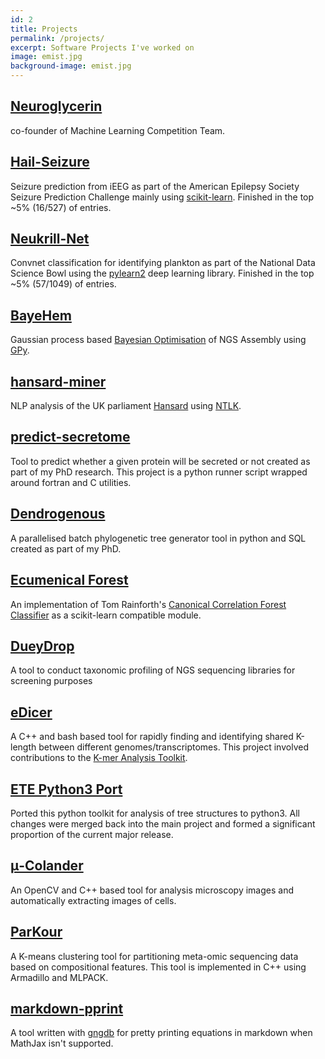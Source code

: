 ```yaml
---
id: 2
title: Projects
permalink: /projects/
excerpt: Software Projects I've worked on
image: emist.jpg
background-image: emist.jpg
---
```


## [Neuroglycerin](http://neuroglycerin.org/)
co-founder of Machine Learning Competition Team.

## [Hail-Seizure](https://github.com/Neuroglycerin/hail-seizure)
Seizure prediction from iEEG as part of the American Epilepsy Society Seizure Prediction Challenge mainly using [scikit-learn](http://scikit-learn.org/stable/).  Finished in the top ~5% (16/527) of entries.

## [Neukrill-Net](https://github.com/Neuroglycerin/neukrill-net-work)
Convnet classification for identifying plankton as part of the National Data Science Bowl using the [pylearn2](https://github.com/lisa-lab/pylearn2) deep learning library.  Finished in the top ~5% (57/1049) of entries.

## [BayeHem](https://github.com/fmaguire/BayeHem)
Gaussian process based [Bayesian Optimisation](http://sheffieldml.github.io/GPyOpt/) of NGS Assembly using [GPy](https://github.com/SheffieldML/GPy).

## [hansard-miner](https://github.com/fmaguire/hansard_mining)
NLP analysis of the UK parliament [Hansard](http://www.parliament.uk/business/publications/hansard/) using [NTLK](http://www.nltk.org/).

## [predict-secretome](https://github.com/fmaguire/predict_secretome)
Tool to predict whether a given protein will be secreted or not created as part of my PhD research. This project is a python runner script wrapped around fortran and C utilities. 

## [Dendrogenous](https://github.com/fmaguire/dendrogenous)
A parallelised batch phylogenetic tree generator tool in python and SQL created as part of my PhD.

## [Ecumenical Forest](https:://github.com/fmaguire/ecumenicalforest)
An implementation of Tom Rainforth's [Canonical Correlation Forest Classifier](http://arxiv.org/abs/1507.05444) as a scikit-learn compatible module.

## [DueyDrop](https://github.com/fmaguire/DueyDrop)
A tool to conduct taxonomic profiling of NGS sequencing libraries for screening purposes

## [eDicer](https://github.com/fmaguire/eDicer)
A C++ and bash based tool for rapidly finding and identifying shared K-length between different genomes/transcriptomes. This project involved contributions to the [K-mer Analysis Toolkit](https://github.com/TGAC/KAT).

## [ETE Python3 Port](https://github.com/etetoolkit/ete)
Ported this python toolkit for analysis of tree structures to python3.  All changes were merged back into the main project and formed a significant proportion of the current major release.

## [μ-Colander](https://github.com/fmaguire/mu-colander)
An OpenCV and C++ based tool for analysis microscopy images and automatically extracting images of cells.

## [ParKour](https://github.com/fmaguire/parKour)
A K-means clustering tool for partitioning meta-omic sequencing data based on compositional features. This tool is implemented in C++ using Armadillo and MLPACK. 

## [markdown-pprint](https://github.com/fmaguire/markdown-pprint)
A tool written with [gngdb](http://gngdb.github.io) for pretty printing equations in markdown when MathJax isn't supported.

